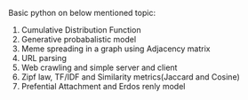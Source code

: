 Basic python on below mentioned topic:
1. Cumulative Distribution Function
2. Generative probabalistic model
3. Meme spreading in a graph using Adjacency matrix
4. URL parsing
5. Web crawling and simple server and client
6. Zipf law, TF/IDF and Similarity metrics(Jaccard and Cosine)
7. Prefential Attachment and Erdos renly model
